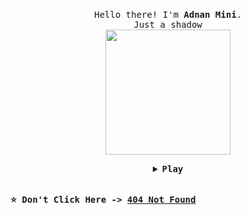 <p align="center">
  <br>
  <samp>
    Hello there! I'm <b>Adnan Mini</b>.
    <br>Just a shadow<br>
  </samp>

  <img src="https://static.wikia.nocookie.net/9b124040-5921-4ec6-bcad-d6526c8e2978/scale-to-width/755" width="200"/>
</p>

<details align="center">

<summary> <b> <samp> Play </samp></b></summary>
<samp>
 <b><h2 style="color: #fc6203">K A &nbsp; B O O M !</h2> </b>

<img src="https://www.gifcen.com/wp-content/uploads/2022/09/zoro-gif-5.gif" width="400"/>

<b><h2> Too Weak </h2> <p> L O L ! </p>

</samp>
</details>

<p align="left">
  <br>
  <samp>
    ⭐️ Don't Click Here -> <a href="https://github.com/ar-sayeem">404 Not Found</a>
  </b>
  </samp>
</p>
